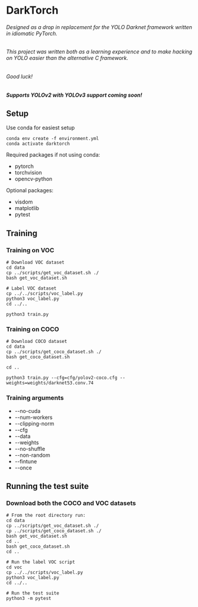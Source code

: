 # DarkTorch

###### Designed as a drop in replacement for the YOLO Darknet framework written in idiomatic PyTorch.

###### This project was written both as a learning experience and to make hacking on YOLO easier than the alternative C framework.

###### Good luck!

##### Supports  YOLOv2 with YOLOv3 support coming soon!

## Setup
Use conda for easiest setup

```
conda env create -f environment.yml
conda activate darktorch
```
Required packages if not using conda:

- pytorch
- torchvision
- opencv-python

Optional packages:

- visdom
- matplotlib
- pytest

## Training

### Training on VOC
```
# Download VOC dataset
cd data
cp ../scripts/get_voc_dataset.sh ./
bash get_voc_dataset.sh

# Label VOC dataset
cp ../../scripts/voc_label.py
python3 voc_label.py
cd ../..

python3 train.py

```
### Training on COCO
```
# Download COCO dataset
cd data
cp ../scripts/get_coco_dataset.sh ./
bash get_coco_dataset.sh

cd ..

python3 train.py --cfg=cfg/yolov2-coco.cfg --weights=weights/darknet53.conv.74

```

### Training arguments

- --no-cuda
- --num-workers
- --clipping-norm
- --cfg
- --data
- --weights
- --no-shuffle
- --non-random
- --fintune
- --once

## Running the test suite
### Download both the COCO and VOC datasets

```
# From the root directory run:
cd data
cp ../scripts/get_voc_dataset.sh ./
cp ../scripts/get_coco_dataset.sh ./
bash get_voc_dataset.sh
cd ..
bash get_coco_dataset.sh
cd ..

# Run the label VOC script
cd voc
cp ../../scripts/voc_label.py
python3 voc_label.py
cd ../..

# Run the test suite
python3 -m pytest








```
